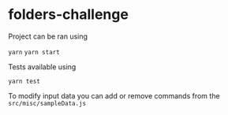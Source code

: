 # folders-challenge

Project can be ran using

`yarn`
`yarn start`

Tests available using

`yarn test`

To modify input data you can add or remove commands from the `src/misc/sampleData.js`
